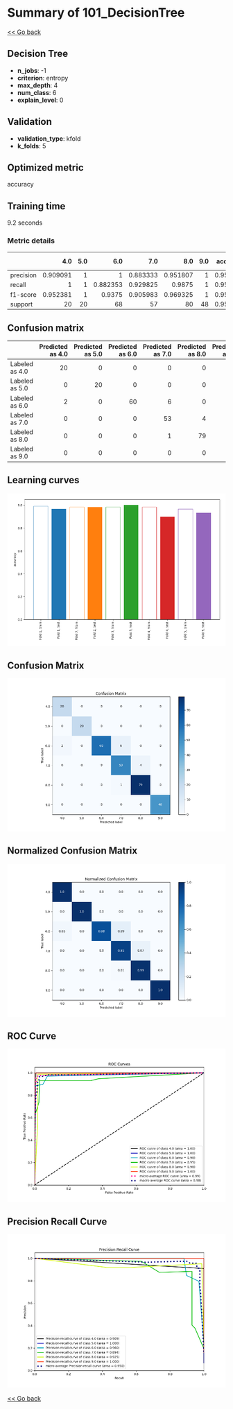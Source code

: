 # Summary of 101_DecisionTree

[<< Go back](../README.md)


## Decision Tree
- **n_jobs**: -1
- **criterion**: entropy
- **max_depth**: 4
- **num_class**: 6
- **explain_level**: 0

## Validation
 - **validation_type**: kfold
 - **k_folds**: 5

## Optimized metric
accuracy

## Training time

9.2 seconds

### Metric details
|           |       4.0 |   5.0 |       6.0 |       7.0 |       8.0 |   9.0 |   accuracy |   macro avg |   weighted avg |   logloss |
|:----------|----------:|------:|----------:|----------:|----------:|------:|-----------:|------------:|---------------:|----------:|
| precision |  0.909091 |     1 |  1        |  0.883333 |  0.951807 |     1 |   0.955631 |    0.957372 |       0.95794  |  0.403012 |
| recall    |  1        |     1 |  0.882353 |  0.929825 |  0.9875   |     1 |   0.955631 |    0.966613 |       0.955631 |  0.403012 |
| f1-score  |  0.952381 |     1 |  0.9375   |  0.905983 |  0.969325 |     1 |   0.955631 |    0.960865 |       0.955579 |  0.403012 |
| support   | 20        |    20 | 68        | 57        | 80        |    48 |   0.955631 |  293        |     293        |  0.403012 |


## Confusion matrix
|                |   Predicted as 4.0 |   Predicted as 5.0 |   Predicted as 6.0 |   Predicted as 7.0 |   Predicted as 8.0 |   Predicted as 9.0 |
|:---------------|-------------------:|-------------------:|-------------------:|-------------------:|-------------------:|-------------------:|
| Labeled as 4.0 |                 20 |                  0 |                  0 |                  0 |                  0 |                  0 |
| Labeled as 5.0 |                  0 |                 20 |                  0 |                  0 |                  0 |                  0 |
| Labeled as 6.0 |                  2 |                  0 |                 60 |                  6 |                  0 |                  0 |
| Labeled as 7.0 |                  0 |                  0 |                  0 |                 53 |                  4 |                  0 |
| Labeled as 8.0 |                  0 |                  0 |                  0 |                  1 |                 79 |                  0 |
| Labeled as 9.0 |                  0 |                  0 |                  0 |                  0 |                  0 |                 48 |

## Learning curves
![Learning curves](learning_curves.png)
## Confusion Matrix

![Confusion Matrix](confusion_matrix.png)


## Normalized Confusion Matrix

![Normalized Confusion Matrix](confusion_matrix_normalized.png)


## ROC Curve

![ROC Curve](roc_curve.png)


## Precision Recall Curve

![Precision Recall Curve](precision_recall_curve.png)



[<< Go back](../README.md)
